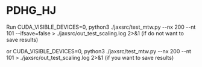 # PDHG_HJ


Run 
CUDA_VISIBLE_DEVICES=0, python3 ./jaxsrc/test_mtw.py --nx 200 --nt 101 --ifsave=false > ./jaxsrc/out_test_scaling.log 2>&1
(if do not want to save results)

or 
CUDA_VISIBLE_DEVICES=0, python3 ./jaxsrc/test_mtw.py --nx 200 --nt 101 > ./jaxsrc/out_test_scaling.log 2>&1
(if you want to save results)
